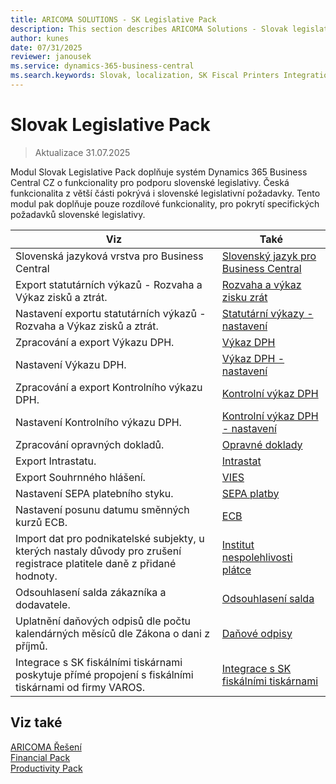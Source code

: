 ```yaml
---
title: ARICOMA SOLUTIONS - SK Legislative Pack
description: This section describes ARICOMA Solutions - Slovak legislation
author: kunes
date: 07/31/2025
reviewer: janousek
ms.service: dynamics-365-business-central
ms.search.keywords: Slovak, localization, SK Fiscal Printers Integration
---
```


# Slovak Legislative Pack

> Aktualizace 31.07.2025

 Modul Slovak Legislative Pack doplňuje systém Dynamics 365 Business Central CZ o funkcionality pro podporu slovenské legislativy. Česká funkcionalita z větší části pokrývá i slovenské legislativní požadavky. Tento modul pak doplňuje pouze rozdílové funkcionality, pro pokrytí specifických požadavků slovenské legislativy.

|Viz|Také|
|-|-|
|Slovenská jazyková vrstva pro Business Central|[Slovenský jazyk pro Business Central](sk-language.md)|
|Export statutárních výkazů - Rozvaha a Výkaz zisků a ztrát.|[Rozvaha a výkaz zisku zrát](sk-balance-sheet-income-statement.md)|
|Nastavení exportu statutárních výkazů - Rozvaha a Výkaz zisků a ztrát.|[Statutární výkazy - nastavení](sk-balance-sheet-income-statement-setup.md)|
|Zpracování a export Výkazu DPH.|[Výkaz DPH](sk-vat-statement-export.md)|
|Nastavení Výkazu DPH.|[Výkaz DPH - nastavení](sk-vat-statement-setup.md)|
|Zpracování a export Kontrolního výkazu DPH.|[Kontrolní výkaz DPH](sk-vat-check-report-export.md)|
|Nastavení Kontrolního výkazu DPH.|[Kontrolní výkaz DPH - nastavení](sk-vat-check-report-setup.md)|
|Zpracování opravných dokladů.|[Opravné doklady](sk-corrective-documents.md)|
|Export Intrastatu.|[Intrastat](sk-intrastat.md)|
|Export Souhrnného hlášení.|[VIES](sk-vies.md)|
|Nastavení SEPA platebního styku.|[SEPA platby](sk-sepa.md)|
|Nastavení posunu datumu směnných kurzů ECB.|[ECB](sk-ECB.md)|
|Import dat pro podnikatelské subjekty, u kterých nastaly důvody pro zrušení registrace platitele daně z přidané hodnoty.|[Institut nespolehlivosti plátce](sk-unreability-payer.md)|
|Odsouhlasení salda zákazníka a dodavatele.|[Odsouhlasení salda](sk-balance-reconciliation.md)|
|Uplatnění daňových odpisů dle počtu kalendárných měsíců dle Zákona o dani z příjmů.|[Daňové odpisy](sk-tax-depreciation.md)|
|Integrace s SK fiskálními tiskárnami poskytuje přímé propojení s fiskálními tiskárnami od firmy VAROS.|[Integrace s SK fiskálními tiskárnami](SK-FiscalPrinters-Integration.md)|

## Viz také

[ARICOMA Řešení](solutions.md)  
[Financial Pack](finance-pack.md)  
[Productivity Pack](productivity-pack.md)
